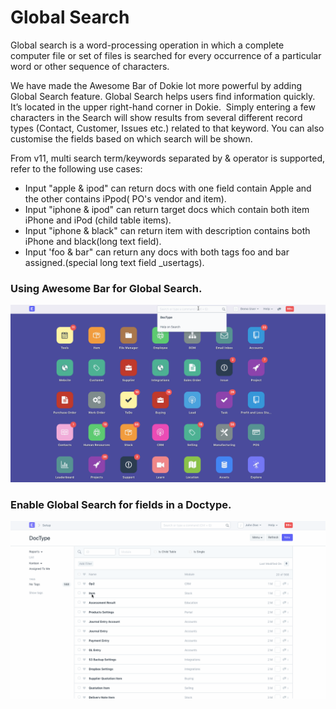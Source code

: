 <!-- add-breadcrumbs -->
# Global Search

Global search is a word-processing operation in which a complete computer file or set of files is searched for every occurrence of a particular word or other sequence of characters.

We have made the Awesome Bar of Dokie lot more powerful by adding Global Search feature. 
Global Search helps users find information quickly. It’s located in the upper right-hand corner in Dokie.  Simply entering a few characters in the Search will show results from several different record types (Contact, Customer, Issues etc.) related to that keyword. You can also customise the fields based on which search will be shown.

From v11, multi search term/keywords separated by & operator is supported, refer to the following use cases:

- Input "apple & ipod" can return docs with one field contain Apple and the other contains iPpod( PO's vendor and item).
- Input "iphone & ipod" can return target docs which contain both item iPhone and iPod (child table items).
- Input "iphone & black" can return item with description contains both iPhone and black(long text field).
- Input 'foo & bar" can return any docs with both tags foo and bar assigned.(special long text field _usertags).

### Using Awesome Bar for Global Search.

<img alt="Global Search" class="screenshot" src="../assets/global-search.gif">

### Enable Global Search for fields in a Doctype.

<img alt="Global Search" class="screenshot" src="../assets/enable-global-search.gif">

